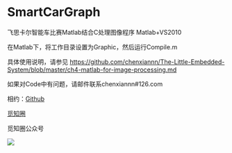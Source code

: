 # SmartCarGraph
飞思卡尔智能车比赛Matlab结合C处理图像程序
Matlab+VS2010

在Matlab下，将工作目录设置为Graphic，然后运行Compile.m

具体使用说明，请参见
https://github.com/chenxiannn/The-Little-Embedded-System/blob/master/ch4-matlab-for-image-processing.md


如果对Code中有问题，请邮件联系chenxiannn\#126.com



相约：[Github](https://github.com/chenxiannn)

[觅知圈](https://www.mizhiquan.com)

觅知圈公众号

![](https://www.mizhiquan.com/static/images/qrcode.jpg)